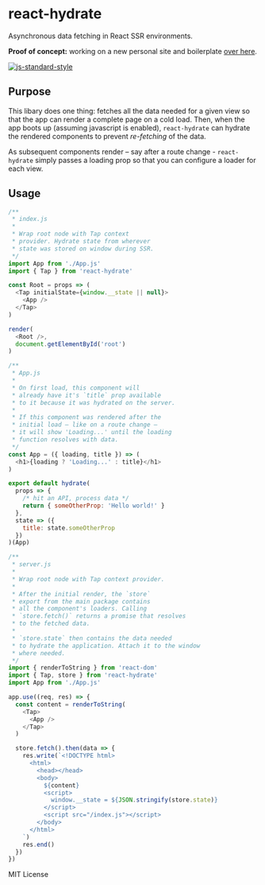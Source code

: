 # react-hydrate
Asynchronous data fetching in React SSR environments.

**Proof of concept:** working on a new personal site and boilerplate [over here](https://github.com/estrattonbailey/root/blob/master/server/router.js).

[![js-standard-style](https://cdn.rawgit.com/feross/standard/master/badge.svg)](http://standardjs.com)

## Purpose
This libary does one thing: fetches all the data needed for a given view so that the app can render a complete page on a cold load. Then, when the app boots up (assuming javascript is enabled), `react-hydrate` can hydrate the rendered components to prevent *re-fetching* of the data.

As subsequent components render – say after a route change - `react-hydrate` simply passes a loading prop so that you can configure a loader for each view.

## Usage
```javascript
/**
 * index.js
 * 
 * Wrap root node with Tap context
 * provider. Hydrate state from wherever
 * state was stored on window during SSR.
 */
import App from './App.js'
import { Tap } from 'react-hydrate'

const Root = props => (
  <Tap initialState={window.__state || null}>
    <App />
  </Tap>
)

render(
  <Root />,
  document.getElementById('root')
)

/**
 * App.js
 *
 * On first load, this component will
 * already have it's `title` prop available
 * to it because it was hydrated on the server.
 * 
 * If this component was rendered after the
 * initial load – like on a route change –
 * it will show 'Loading...' until the loading
 * function resolves with data.
 */
const App = ({ loading, title }) => (
  <h1>{loading ? 'Loading...' : title}</h1>
)

export default hydrate(
  props => {
    /* hit an API, process data */
    return { someOtherProp: 'Hello world!' }
  },
  state => ({
    title: state.someOtherProp
  })
)(App)

/**
 * server.js
 *
 * Wrap root node with Tap context provider.
 *
 * After the initial render, the `store`
 * export from the main package contains
 * all the component's loaders. Calling
 * `store.fetch()` returns a promise that resolves
 * to the fetched data.
 * 
 * `store.state` then contains the data needed
 * to hydrate the application. Attach it to the window
 * where needed.
 */
import { renderToString } from 'react-dom'
import { Tap, store } from 'react-hydrate'
import App from './App.js'

app.use((req, res) => {
  const content = renderToString(
    <Tap>
      <App />
    </Tap>
  )

  store.fetch().then(data => {
    res.write(`<!DOCTYPE html>
      <html>
        <head></head>
        <body>
          ${content}
          <script>
            window.__state = ${JSON.stringify(store.state)}
          </script>
          <script src="/index.js"></script>
        </body>
      </html>
    `)
    res.end()
  })
})
```

MIT License

